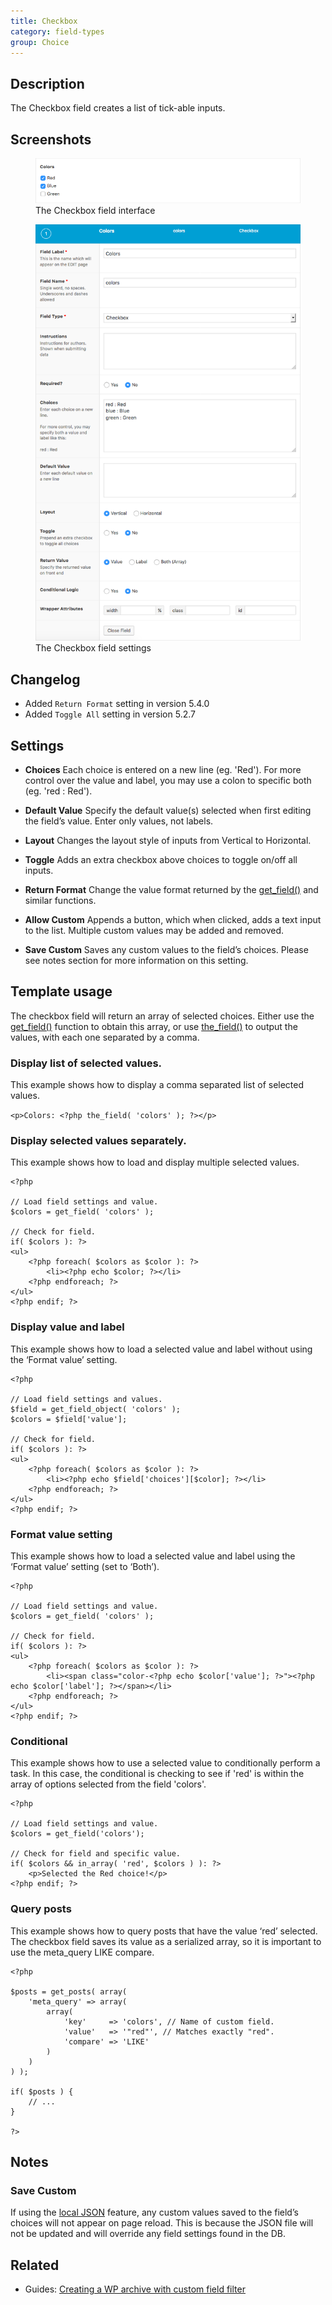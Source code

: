 ```yaml
---
title: Checkbox
category: field-types
group: Choice
---
```


## Description
The Checkbox field creates a list of tick-able inputs.

## Screenshots
<div class="gallery">
	<figure>
		<a href="../assets/acf-checkbox-field-interface.png">
			<img src="../assets/acf-checkbox-field-interface.png" alt="A Checkbox field with a list of options that allows you to check off one or multiple choices" />
		</a>
		<figcaption>The Checkbox field interface</figcaption>
	</figure>
	<figure>
		<a href="../assets/acf-checkbox-field-settings.png">
			<img src="../assets/acf-checkbox-field-settings.png" alt="List of checkbox field settings shown when setting up a Checkbox field" />
		</a>
		<figcaption>The Checkbox field settings</figcaption>
	</figure>
</div>

## Changelog
- Added `Return Format` setting in version 5.4.0
- Added `Toggle All` setting in version 5.2.7

## Settings
- **Choices**
  Each choice is entered on a new line (eg. 'Red'). For more control over the value and label, you may use a colon to specific both (eg. 'red : Red').

- **Default Value**
  Specify the default value(s) selected when first editing the field’s value. Enter only values, not labels.

- **Layout**
  Changes the layout style of inputs from Vertical to Horizontal.

- **Toggle**
  Adds an extra checkbox above choices to toggle on/off all inputs.

- **Return Format**
  Change the value format returned by the [get_field()](https://www.advancedcustomfields.com/resources/get_field/) and similar functions.

- **Allow Custom**
  Appends a button, which when clicked, adds a text input to the list. Multiple custom values may be added and removed.

- **Save Custom**
  Saves any custom values to the field’s choices. Please see notes section for more information on this setting.

## Template usage

The checkbox field will return an array of selected choices. Either use the [get_field()](https://www.advancedcustomfields.com/resources/get_field/) function to obtain this array, or use [the_field()](https://www.advancedcustomfields.com/resources/the_field/) to output the values, with each one separated by a comma.

### Display list of selected values.
This example shows how to display a comma separated list of selected values.

```<p>Colors: <?php the_field( 'colors' ); ?></p>```

### Display selected values separately.
This example shows how to load and display multiple selected values.

```
<?php

// Load field settings and value.
$colors = get_field( 'colors' );

// Check for field.
if( $colors ): ?>
<ul>
	<?php foreach( $colors as $color ): ?>
		<li><?php echo $color; ?></li>
	<?php endforeach; ?>
</ul>
<?php endif; ?>
```

### Display value and label
This example shows how to load a selected value and label without using the ‘Format value’ setting.

```
<?php

// Load field settings and values.
$field = get_field_object( 'colors' );
$colors = $field['value'];

// Check for field.
if( $colors ): ?>
<ul>
	<?php foreach( $colors as $color ): ?>
		<li><?php echo $field['choices'][$color]; ?></li>
	<?php endforeach; ?>
</ul>
<?php endif; ?>
```

### Format value setting
This example shows how to load a selected value and label using the ‘Format value’ setting (set to ‘Both’).

```
<?php

// Load field settings and value.
$colors = get_field( 'colors' );

// Check for field.
if( $colors ): ?>
<ul>
	<?php foreach( $colors as $color ): ?>
		<li><span class="color-<?php echo $color['value']; ?>"><?php echo $color['label']; ?></span></li>
	<?php endforeach; ?>
</ul>
<?php endif; ?>
```

### Conditional
This example shows how to use a selected value to conditionally perform a task. In this case, the conditional is checking to see if 'red' is within the array of options selected from the field 'colors'.

```
<?php

// Load field settings and value.
$colors = get_field('colors');

// Check for field and specific value.
if( $colors && in_array( 'red', $colors ) ): ?>
	<p>Selected the Red choice!</p>
<?php endif; ?>
```

### Query posts
This example shows how to query posts that have the value ‘red’ selected. The checkbox field saves its value as a serialized array, so it is important to use the meta_query LIKE compare.

```
<?php

$posts = get_posts( array(
    'meta_query' => array(
        array(
            'key'     => 'colors', // Name of custom field.
            'value'   => '"red"', // Matches exactly "red".
            'compare' => 'LIKE'
        )
    )
) );

if( $posts ) {
    // ...
}

?>
```

## Notes

### Save Custom
If using the [local JSON](https://www.advancedcustomfields.com/resources/local-json/) feature, any custom values saved to the field’s choices will not appear on page reload. This is because the JSON file will not be updated and will override any field settings found in the DB.

## Related
- Guides: [Creating a WP archive with custom field filter](https://www.advancedcustomfields.com/resources/creating-wp-archive-custom-field-filter/)
